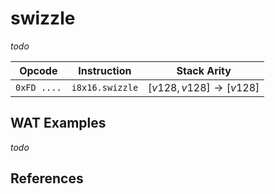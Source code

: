 
# swizzle

_todo_



| Opcode      | Instruction       | Stack Arity |
|-------------|-------------------|-------------|
| `0xFD ....` | `i8x16.swizzle`   | $[ v128, v128 ] \to [ v128 ]$ |


## WAT Examples

_todo_


## References

[^§2.4.1]: _WebAssembly Core Specification: Vector Instructions_ - <https://webassembly.github.io/spec/core/bikeshed/#vector-instructions%E2%91%A0>

